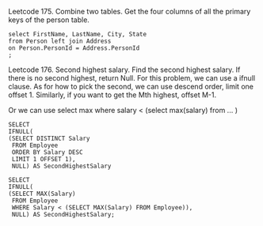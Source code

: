 Leetcode 175. Combine two tables. Get the four columns of all the primary keys of the person table.
```
select FirstName, LastName, City, State
from Person left join Address
on Person.PersonId = Address.PersonId
;
```
Leetcode 176. Second highest salary. Find the second highest salary. If there is no second highest, return Null. For this problem, we can use a ifnull clause. As for how to pick the second, we can use descend order, limit one offset 1. Similarly, if you want to get the Mth highest, offset M-1.

Or we can use select max where salary < (select max(salary) from ... )
```
SELECT
IFNULL(
(SELECT DISTINCT Salary
 FROM Employee
 ORDER BY Salary DESC
 LIMIT 1 OFFSET 1),
 NULL) AS SecondHighestSalary
```
```
SELECT
IFNULL(
(SELECT MAX(Salary)
 FROM Employee
 WHERE Salary < (SELECT MAX(Salary) FROM Employee)),
 NULL) AS SecondHighestSalary;
```
